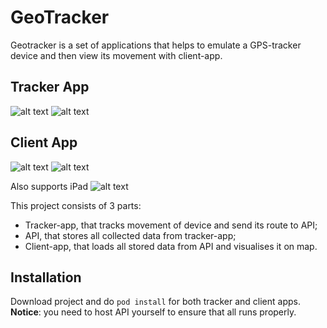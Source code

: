 # GeoTracker

Geotracker is a set of applications that helps to emulate a GPS-tracker device and then view its movement with client-app.

## Tracker App
![alt text](Screenshots/tracker1.png) ![alt text](Screenshots/2.png)

## Client App
![alt text](Screenshots/client1.png) ![alt text](Screenshots/client2.png)

Also supports iPad
![alt text](Screenshots/client3.png)

This project consists of 3 parts: 

 - Tracker-app, that tracks movement of device and send its route to API;
 - API, that stores all collected data from tracker-app;
 - Client-app, that loads all stored data from API and visualises it on map.

## Installation

Download project and do `pod install` for both tracker and client apps. **Notice**: you need to host API yourself to ensure that all runs properly.
